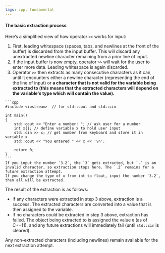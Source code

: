 ```yaml
---
tags: cpp, fundamental
---
```


#### The basic extraction process
Here’s a simplified view of how operator `>>` works for input:

1. First, leading whitespace (spaces, tabs, and newlines at the front of the buffer) is discarded from the input buffer. This will discard any unextracted newline character remaining from a prior line of input.
2. If the input buffer is now empty, operator `>>` will wait for the user to enter more data. Leading whitespace is again discarded.
3. Operator `>>` then extracts as many consecutive characters as it can, until it encounters either a newline character (representing the end of the line of input) or **a character that is not valid for the variable being extracted to (this means that the extracted characters will depend on the variable's type which will contain the value).**

````ad-example
```cpp
#include <iostream>  // for std::cout and std::cin

int main()
{
    std::cout << "Enter a number: "; // ask user for a number
    int x{}; // define variable x to hold user input
    std::cin >> x; // get number from keyboard and store it in variable x 
    std::cout << "You entered " << x << '\n';

    return 0;
}
```
If you input the number `3.2`, the `3` gets extracted, but `.` is an invalid character, so extraction stops here. The `.2` remains for a future extraction attempt.
If you change the type of x from int to float, input the number `3.2`, then all will be extracted.
````

The result of the extraction is as follows:

- If any characters were extracted in step 3 above, extraction is a success. The extracted characters are converted into a value that is then assigned to the variable.
- If no characters could be extracted in step 3 above, extraction has failed. The object being extracted to is assigned the value `0` (as of C++11), and any future extractions will immediately fail (until `std::cin` is cleared).

Any non-extracted characters (including newlines) remain available for the next extraction attempt.